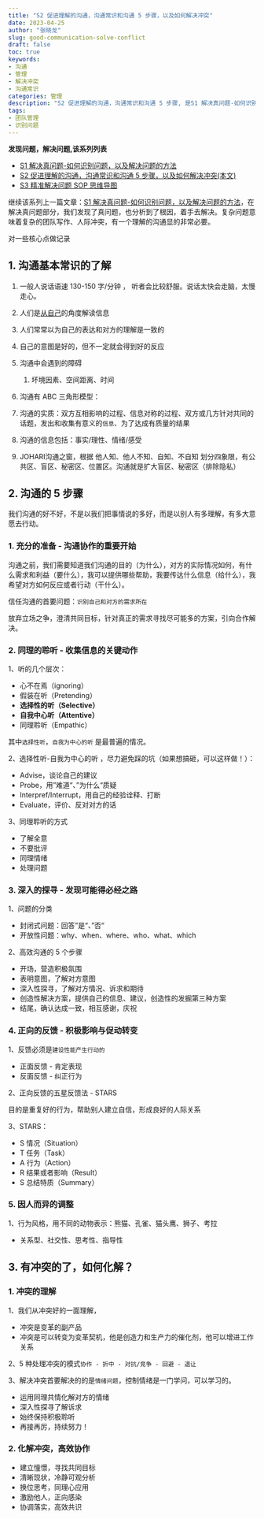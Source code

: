 ```yaml
---
title: "S2 促进理解的沟通，沟通常识和沟通 5 步骤，以及如何解决冲突"
date: 2023-04-25
author: "张晓龙"
slug: good-communication-solve-conflict
draft: false
toc: true
keywords: 
- 沟通
- 管理
- 解决冲突
- 沟通常识
categories: 管理
description: "S2 促进理解的沟通，沟通常识和沟通 5 步骤, 是S1 解决真问题-如何识别问题，以及解决问题的方法的后续"
tags: 
- 团队管理
- 识别问题
---
```


**发现问题，解决问题,该系列列表**

- [S1 解决真问题-如何识别问题，以及解决问题的方法](/cn/2023/04/14/recognize-and-sovle/)
- [S2 促进理解的沟通，沟通常识和沟通 5 步骤，以及如何解决冲突(本文)](/cn/2023/04/25/good-communication-and-solve-conflict/)
- [S3 精准解决问题 SOP 思维导图](/cn/2023/04/25/s3-solve-question-with-xmind/)


继续该系列上一篇文章：[S1 解决真问题-如何识别问题，以及解决问题的方法](/cn/2023/04/14/recognize-and-sovle/)，在解决真问题部分，我们发现了真问题，也分析到了根因，着手去解决。复杂问题意味着复杂的团队写作、人际冲突，有一个理解的沟通显的非常必要。

对一些核心点做记录

## 1. 沟通基本常识的了解

1. 一般人说话语速 130-150 字/分钟 ， 听者会比较舒服。说话太快会走脑，太慢走心。
2. 人们是<u>从自己</u>的角度解读信息
3. 人们常常以为自己的表达和对方的理解是一致的
4. 自己的意图是好的，但不一定就会得到好的反应
5. 沟通中会遇到的障碍
   1. 坏境因素、空间距离、时间
6. 沟通有 ABC 三角形模型：

7. 沟通的实质：双方互相影响的过程、信息对称的过程、双方或几方针对共同的话题，发出和收集有意义的`信息`、为了达成有质量的结果
8. 沟通的信息包括：事实/理性、情绪/感受
9. JOHARI沟通之窗，根据 他人知、他人不知、自知、不自知 划分四象限，有公共区、盲区、秘密区、位置区。沟通就是扩大盲区、秘密区（排除隐私）

## 2. 沟通的 5 步骤

我们沟通的好不好，不是以我们把事情说的多好，而是以别人有多理解，有多大意愿去行动。

### 1. 充分的准备 - 沟通协作的重要开始

沟通之前，我们需要知道我们沟通的目的（为什么），对方的实际情况如何，有什么需求和利益（要什么），我可以提供哪些帮助，我要传达什么信息（给什么），我希望对方如何反应或者行动（干什么）。

信任沟通的首要问题：`识别自己和对方的需求所在`

放弃立场之争，澄清共同目标，针对真正的需求寻找尽可能多的方案，引向合作解决。

### 2. 同理的聆听 - 收集信息的关键动作

1、听的几个层次：

- 心不在焉（ignoring）
- 假装在听（Pretending）
- **选择性的听（Selective）**
- **自我中心听（Attentive）**
- 同理聆听（Empathic）

其中`选择性听`，`自我为中心的听` 是最普遍的情况。

2、选择性听-自我为中心的听 ，尽力避免踩的坑（如果想搞砸，可以这样做！）：

- Advise，谈论自己的建议
- Probe，用”难道“、”为什么“质疑
- Interpref/Interrupt，用自己的经验诠释、打断
- Evaluate，评价、反对对方的话

3、同理聆听的方式

- 了解全意
- 不要批评
- 同理情绪
- 处理问题

### 3. 深入的探寻 - 发现可能得必经之路

1、问题的分类

- 封闭式问题：回答”是“、”否“
- 开放性问题：why、when、where、who、what、which

2、高效沟通的 5 个步骤

- 开场，营造积极氛围
- 表明意图，了解对方意图
- 深入性探寻，了解对方情况、诉求和期待
- 创造性解决方案，提供自己的信息、建议，创造性的发掘第三种方案
- 结尾，确认达成一致，相互感谢，庆祝

### 4. 正向的反馈 -  积极影响与促动转变

1、反馈必须是`建设性能产生行动的`

- 正面反馈 - 肯定表现
- 反面反馈 - 纠正行为

2、正向反馈的五星反馈法 - STARS

目的是重复好的行为，帮助别人建立自信，形成良好的人际关系

3、STARS：

- S 情况（Situation）
- T 任务（Task）
- A 行为（Action）
- R 结果或者影响（Result）
- S 总结特质（Summary）

### 5. 因人而异的调整

1、行为风格，用不同的动物表示：熊猫、孔雀、猫头鹰、狮子、考拉

- 关系型、社交性、思考性、指导性

## 3. 有冲突的了，如何化解？

### 1. 冲突的理解

1、我们从冲突好的一面理解，

- 冲突是变革的副产品
- 冲突是可以转变为变革契机，他是创造力和生产力的催化剂，他可以增进工作关系

2、5 种处理冲突的模式`协作 - 折中 - 对抗/竞争 - 回避 - 退让`

3、解决冲突首要解决的的是`情绪问题`，控制情绪是一门学问，可以学习的。

- 运用同理共情化解对方的情绪
- 深入性探寻了解诉求
- 始终保持积极聆听
- 再接再厉，持续努力！

### 2. 化解冲突，高效协作

- 建立憧憬，寻找共同目标
- 清晰现状，冷静可观分析
- 换位思考，同理心应用
- 激励他人，正向感染
- 协调落实，高效共识